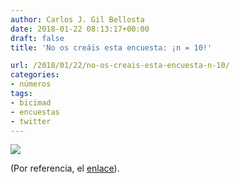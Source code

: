 ```yaml
---
author: Carlos J. Gil Bellosta
date: 2018-01-22 08:13:17+00:00
draft: false
title: 'No os creáis esta encuesta: ¡n = 10!'

url: /2018/01/22/no-os-creais-esta-encuesta-n-10/
categories:
- números
tags:
- bicimad
- encuestas
- twitter
---
```


![](/wp-uploads/2018/01/encuesta_n_10.png)

(Por referencia, el [enlace](https://twitter.com/gilbellosta/status/953722063621181443)).
